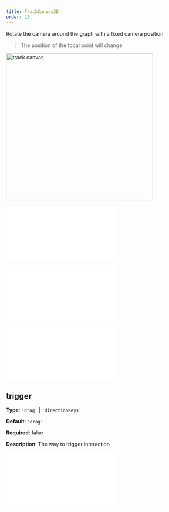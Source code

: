 ```yaml
---
title: TrackCanvas3D
order: 15
---
```


Rotate the camera around the graph with a fixed camera position

> The position of the focal point will change

<img alt="track canvas" src="https://mdn.alipayobjects.com/huamei_qa8qxu/afts/img/A*8-EETYImzjEAAAAAAAAAAAAADmJ7AQ/original" height='400'/>

<embed src="../../common/BehaviorEventName.en.md"></embed>

<embed src="../../common/BehaviorSecondaryKey.en.md"></embed>

<embed src="../../common/BehaviorShouldBegin.en.md"></embed>

## trigger

**Type**: `'drag'` | `'directionKeys'`

**Default**: `'drag'`

**Required**: false

**Description**: The way to trigger interaction

<embed src="../../common/IG6GraphEvent.en.md"></embed>
